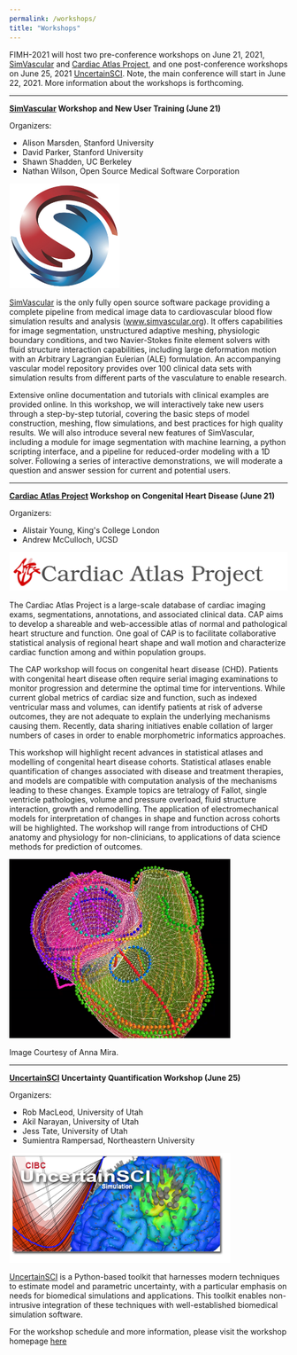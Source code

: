 ```yaml
---
permalink: /workshops/
title: "Workshops"
---
```


FIMH-2021 will host two pre-conference workshops on June 21, 2021, [SimVascular](http://www.simvascular.org) and [Cardiac Atlas Project](https://www.cardiacatlas.org), and one post-conference workshops on June 25, 2021 [UncertainSCI](https://www.sci.utah.edu/uqworkshop-2021.html). Note, the main conference will start in June 22, 2021. More information about the workshops is forthcoming.

-----------------------------
**[SimVascular](http://www.simvascular.org) Workshop and New User Training (June 21)**

Organizers:       
* Alison Marsden, Stanford University
* David Parker, Stanford University
* Shawn Shadden, UC Berkeley
* Nathan Wilson, Open Source Medical Software Corporation

<img src="/assets/images/SimVascular.jpg" width="200px" />

[SimVascular](http://www.simvascular.org) is the only fully open source software package providing a complete pipeline from medical image data to cardiovascular blood flow simulation results and analysis (www.simvascular.org).  It offers capabilities for image segmentation, unstructured adaptive meshing, physiologic boundary conditions, and two Navier-Stokes finite element solvers with fluid structure interaction capabilities, including large deformation motion with an Arbitrary Lagrangian Eulerian (ALE) formulation.  An accompanying vascular model repository provides over 100 clinical data sets with simulation results from different parts of the vasculature to enable research.  

Extensive online documentation and tutorials with clinical examples are provided online. 
In this workshop, we will interactively take new users through a step-by-step tutorial, covering the basic steps of model construction, meshing, flow simulations, and best practices for high quality results. We will also introduce several new features of SimVascular, including a module for image segmentation with machine learning, a python scripting interface, and a pipeline for reduced-order modeling with a 1D solver.  Following a series of interactive demonstrations, we will moderate a question and answer session for current and potential users.   


------------------------------
**[Cardiac Atlas Project](https://www.cardiacatlas.org) Workshop on Congenital Heart Disease (June 21)**

Organizers:       
* Alistair Young, King's College London
* Andrew McCulloch, UCSD

<img src="/assets/images/cap-logo-header.svg" width="600px" />

The Cardiac Atlas Project is a large-scale database of cardiac imaging exams, segmentations, annotations, and associated clinical data. CAP aims to develop a shareable and web-accessible atlas of normal and pathological heart structure and function. One goal of CAP is to facilitate collaborative statistical analysis of regional heart shape and wall motion and characterize cardiac function among and within population groups.

The CAP workshop will focus on congenital heart disease (CHD). Patients with congenital heart disease often require serial imaging examinations to monitor progression and determine the optimal time for interventions. While current global metrics of cardiac size and function, such as indexed ventricular mass and volumes, can identify patients at risk of adverse outcomes, they are not adequate to explain the underlying mechanisms causing them. Recently, data sharing initiatives enable collation of larger numbers of cases in order to enable morphometric informatics approaches. 

This workshop will highlight recent advances in statistical atlases and modelling of congenital heart disease cohorts. Statistical atlases enable quantification of changes associated with disease and treatment therapies, and models are compatible with computation analysis of the mechanisms leading to these changes. Example topics are tetralogy of Fallot, single ventricle pathologies, volume and pressure overload, fluid structure interaction, growth and remodelling. The application of electromechanical models for interpretation of changes in shape and function across cohorts will be highlighted. The workshop will range from introductions of CHD anatomy and physiology for non-clinicians, to applications of data science methods for prediction of outcomes.

<img src="/assets/images/CAP_Fig.png" width="400px" />

Image Courtesy of Anna Mira.


-----------------------------
**[UncertainSCI](https://www.sci.utah.edu/uqworkshop-2021.html) Uncertainty Quantification Workshop (June 25)**

Organizers:       
* Rob MacLeod, University of Utah
* Akil Narayan, University of Utah
* Jess Tate, University of Utah
* Sumientra Rampersad, Northeastern University

<img src="/assets/images/uncertainSCI.png" width="400px" />

[UncertainSCI](https://www.sci.utah.edu/cibc-software/uncertainsci.html) is a Python-based toolkit that harnesses modern techniques to estimate model and parametric uncertainty, with a particular emphasis on needs for biomedical simulations and applications. This toolkit enables non-intrusive integration of these techniques with well-established biomedical simulation software.

For the workshop schedule and more information, please visit the workshop homepage [here](https://www.sci.utah.edu/uqworkshop-2021.html)
